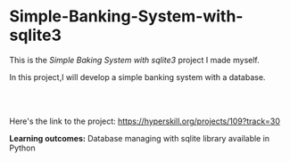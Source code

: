 # Simple-Banking-System-with-sqlite3

This is the *Simple Baking System with sqlite3* project I made myself.


<p>In this project,I will develop a simple banking system with a database.</p><br/><br/>

Here's the link to the project: https://hyperskill.org/projects/109?track=30

<p><b>Learning outcomes:</b> Database managing with sqlite library available in Python</p>
